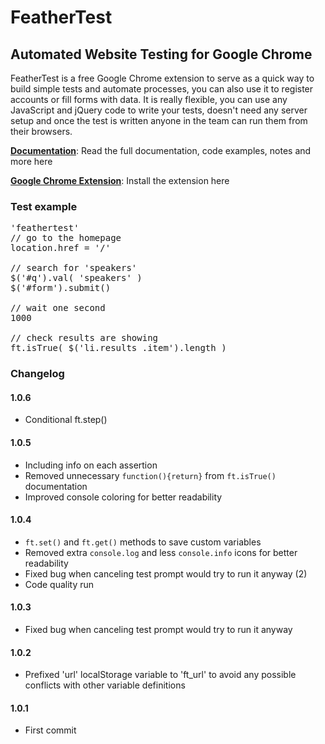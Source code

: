 # FeatherTest
## Automated Website Testing for Google Chrome

FeatherTest is a free Google Chrome extension to serve as a quick way to build simple tests and automate processes, you can also use it to register accounts or fill forms with data. It is really flexible, you can use any JavaScript and jQuery code to write your tests, doesn't need any server setup and once the test is written anyone in the team can run them from their browsers.

<a href="http://xaviesteve.com/5302/feathertest-automated-website-testing-extension-google-chrome"><b>Documentation</b></a>: Read the full documentation, code examples, notes and more here

<a href="https://chrome.google.com/webstore/detail/feathertest-website-autom/cpconfnklmionglnfabhmpckegbjdbfe"><b>Google Chrome Extension</b></a>: Install the extension here

### Test example

<pre>'feathertest'
// go to the homepage
location.href = '/'

// search for 'speakers'
$('#q').val( 'speakers' )
$('#form').submit()

// wait one second
1000

// check results are showing
ft.isTrue( $('li.results .item').length )</pre>

### Changelog

#### 1.0.6

- Conditional ft.step()

#### 1.0.5

- Including info on each assertion
- Removed unnecessary <code>function(){return}</code> from <code>ft.isTrue()</code> documentation
- Improved console coloring for better readability

#### 1.0.4

- <code>ft.set()</code> and <code>ft.get()</code> methods to save custom variables
- Removed extra <code>console.log</code> and less <code>console.info</code> icons for better readability
- Fixed bug when canceling test prompt would try to run it anyway (2)
- Code quality run

#### 1.0.3

- Fixed bug when canceling test prompt would try to run it anyway

#### 1.0.2

- Prefixed 'url' localStorage variable to 'ft_url' to avoid any possible conflicts with other variable definitions

#### 1.0.1

- First commit
